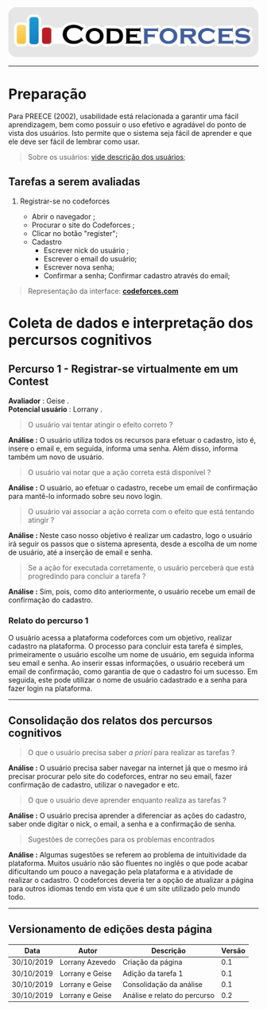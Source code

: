 <span style="margin-left: 0%;">![Codeforces Logo](../../../images/codeforces.png)</span>

***
# Preparação

Para  PREECE  (2002), usabilidade está relacionada a garantir uma fácil aprendizagem, 
bem como possuir o uso efetivo e agradável do ponto de vista dos usuários. 
Isto permite que o sistema seja fácil de aprender e que ele deve ser fácil de lembrar como usar.

> Sobre os usuários: 
[vide descrição dos usuários](../../../contexto_de_uso/analise_de_usuario/#perfil-do-usuario-do-codeforces);

## Tarefas a serem avaliadas
1) Registrar-se no codeforces

    - Abrir o navegador ;
    - Procurar o site do Codeforces ;
    - Clicar no botão "register";
    - Cadastro
        - Escrever nick do usuário ;
        - Escrever o email do usuário;
        - Escrever nova senha;
        - Confirmar a senha;
    Confirmar cadastro através do email;

    
> Representação da interface: [**codeforces.com**](http://codeforces.com)

# Coleta de dados e interpretação dos percursos cognitivos

## Percurso 1 - Registrar-se virtualmente em um Contest
**Avaliador** : Geise .</br>
**Potencial usuário** : Lorrany .

> O usuário vai tentar atingir o efeito correto ?

**Análise :** O usuário utiliza todos os recursos para efetuar o cadastro, isto é, insere o email e, em seguida, informa uma senha. Além disso, informa também um novo de usuário.

> O usuário vai notar que a ação correta está disponível ?

**Análise :** O usuário, ao efetuar o cadastro, recebe um email de confirmação para mantê-lo informado sobre seu novo login.

> O usuário vai associar a ação correta com o efeito que está tentando atingir ?

**Análise :** Neste caso nosso objetivo é realizar um cadastro, logo o usuário irá seguir os passos que o sistema apresenta, desde a escolha de um nome de usuário, até a inserção de email e senha.

> Se a ação for executada corretamente, o usuário perceberá que está progredindo para concluir a tarefa ?

**Análise :** Sim, pois, como dito anteriormente, o usuário recebe um email de confirmação do cadastro.

### Relato do percurso 1

O usuário acessa a plataforma codeforces com um objetivo, realizar cadastro na plataforma. O processo para concluir esta tarefa é simples, primeiramente o usuário escolhe um nome de usuário, em seguida informa seu email e senha. Ao inserir essas informações, o usuário receberá um email de confirmação, como garantia de que o cadastro foi um sucesso. Em seguida, este pode utilizar o nome de usuário cadastrado e a senha para fazer login na plataforma.
*** 
## Consolidação dos relatos dos percursos cognitivos

> O que o usuário precisa saber *a priori* para realizar as tarefas ?

**Análise :** O usuário precisa saber navegar na internet já que o mesmo irá precisar procurar pelo site do codeforces, entrar no seu email, fazer confirmação de cadastro, utilizar o navegador e etc. 

> O que o usuário deve aprender enquanto realiza as tarefas ?

**Análise :** O usuário precisa aprender a diferenciar as ações do cadastro, saber onde digitar o nick, o email, a senha e a confirmação de senha.

> Sugestões de correções para os problemas encontrados 

**Análise :** Algumas sugestões se referem ao problema de intuitividade da plataforma. Muitos usuário não são fluentes no inglês o que pode acabar dificultando um pouco a navegação pela plataforma e a atividade de realizar o cadastro. O codeforces deveria ter a opção de atualizar a página para outros idiomas tendo em vista que é um site utilizado pelo mundo todo.

***
## Versionamento de edições desta página
| Data | Autor | Descrição | Versão |
|------|-------|-----------|--------|
| 30/10/2019 | Lorrany Azevedo | Criação da página | 0.1 |
| 30/10/2019 | Lorrany e Geise| Adição da tarefa 1 | 0.1 |
| 30/10/2019 | Lorrany e Geise| Consolidação da análise | 0.1 |
| 30/10/2019 | Lorrany e Geise| Análise e relato do percurso | 0.2 |

